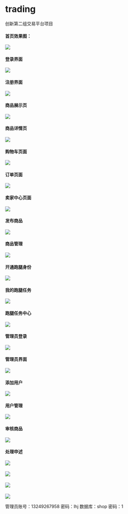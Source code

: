 # trading
创新第二组交易平台项目
#### 首页效果图：
![](https://github.com/avirtualcoder/trading/blob/master/projectImg/indx.png)

#### 登录界面
![](https://github.com/avirtualcoder/trading/blob/master/projectImg/login.png)

#### 注册界面
![](https://github.com/avirtualcoder/trading/blob/master/projectImg/registered.png)

#### 商品展示页
![](https://github.com/avirtualcoder/trading/blob/master/projectImg/goods.png)

#### 商品详情页
![](https://github.com/avirtualcoder/trading/blob/master/projectImg/detail.png)

#### 购物车页面
![](https://github.com/avirtualcoder/trading/blob/master/projectImg/bugCar.png)

#### 订单页面
![](https://github.com/avirtualcoder/trading/blob/master/projectImg/order.png)

#### 卖家中心页面
![](https://github.com/avirtualcoder/trading/blob/master/projectImg/seller.png)

#### 发布商品
![](https://github.com/avirtualcoder/trading/blob/master/projectImg/publish.png)

#### 商品管理
![](https://github.com/avirtualcoder/trading/blob/master/projectImg/goodsManage.png)

#### 开通跑腿身份
![](https://github.com/avirtualcoder/trading/blob/master/projectImg/openSender.png)

#### 我的跑腿任务
![](https://github.com/avirtualcoder/trading/blob/master/projectImg/task.png)

#### 跑腿任务中心
![](https://github.com/avirtualcoder/trading/blob/master/projectImg/sender.png)

#### 管理员登录
![](https://github.com/avirtualcoder/trading/blob/master/projectImg/admin_login.png)

#### 管理员界面
![](https://github.com/avirtualcoder/trading/blob/master/projectImg/admin.png)

#### 添加用户
![](https://github.com/avirtualcoder/trading/blob/master/projectImg/add_user.png)

#### 用户管理
![](https://github.com/avirtualcoder/trading/blob/master/projectImg/user_manage.png)

#### 审核商品
![](https://github.com/avirtualcoder/trading/blob/master/projectImg/pass_goods.png)

#### 处理申述
![](https://github.com/avirtualcoder/trading/blob/master/projectImg/pass_order.png)

#### 
![](https://github.com/avirtualcoder/trading/blob/master/projectImg/)

#### 
![](https://github.com/avirtualcoder/trading/blob/master/projectImg/)

#### 
![](https://github.com/avirtualcoder/trading/blob/master/projectImg/)


管理员账号：13249267958 密码：lhj
数据库：shop 密码：1
